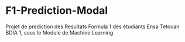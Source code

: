 # F1-Prediction-Modal
Projet de prediction des Resultats Formula 1 des étudiants Ensa Tetouan BDIA 1, sous le Module de Machine Learning

